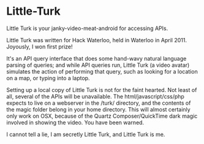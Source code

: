 Little-Turk
===========

Little Turk is your janky-video-meat-android for accessing APIs.

Little Turk was written for Hack Waterloo,  held in Waterloo in April 2011.  Joyously,  I won first prize!

It's an API query interface that does some hand-wavy natural language parsing of queries;  and while API queries run, Little Turk (a video avatar) simulates the action of performing that query, such as looking for a location on a map, or typing into a laptop.

Setting up a local copy of Little Turk is not for the faint hearted.  Not least of all, several of the APIs will be unavailable.  The html/javascript/css/php expects to live on a webserver in the /turk/ directory, and the contents of the magic folder belong in your home directory.  This will almost certainly only work on OSX, because of the Quartz Composer/QuickTime dark magic involved in showing the video.  You have been warned.

I cannot tell a lie,  I am secretly Little Turk, and Little Turk is me.
